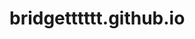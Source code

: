 # bridgetttttt.github.io
<!Doctype html>
<html>
  <head>
    <meta charset="utf-8">
    <style>
      
    </style>
  </head>
  <body>
    <h1>All About Nirvana!</h1>
     <p>
      <img src="https://i.pinimg.com/564x/9c/eb/4b/9ceb4b06bae5f5fcb16c7bfe3b0c7aaf.jpg">
    </p>
  </body>
</html>
